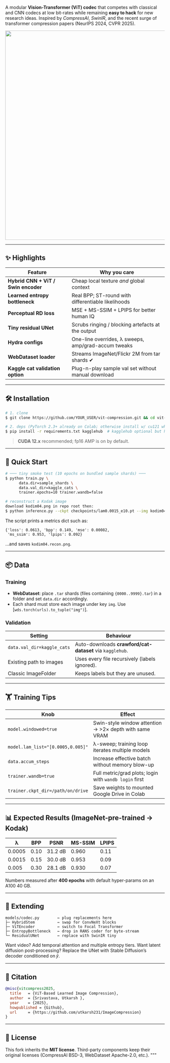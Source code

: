 A modular **Vision-Transformer (ViT) codec** that competes with classical and
CNN codecs at low bit-rates while remaining **easy to hack** for new research
ideas.  Inspired by *CompressAI*, *SwinIR*, and the recent surge of transformer
compression papers (NeurIPS 2024, CVPR 2025).

<p align="center">
  <img src="https://raw.githubusercontent.com/utkarsh231/vit-compression/main/.assets/teaser.png" width="660"/>
</p>

---

## ✨ Highlights

| Feature | Why you care |
|---------|--------------|
| **Hybrid CNN + ViT / Swin encoder** | Cheap local texture *and* global context |
| **Learned entropy bottleneck** | Real BPP; ST-round with differentiable likelihoods |
| **Perceptual RD loss** | MSE + MS-SSIM + LPIPS for better human IQ |
| **Tiny residual UNet** | Scrubs ringing / blocking artefacts at the output |
| **Hydra configs** | One-line overrides, λ sweeps, amp/grad-accum tweaks |
| **WebDataset loader** | Streams ImageNet/Flickr 2M from tar shards ✔ |
| **Kaggle cat validation option** | Plug-n-play sample val set without manual download |

---

## 🛠️ Installation

```bash
# 1. clone
$ git clone https://github.com/YOUR_USER/vit-compression.git && cd vit-compression

# 2. deps (PyTorch 2.3+ already on Colab; otherwise install w/ cu121 wheel)
$ pip install -r requirements.txt kagglehub  # kagglehub optional but handy
```

> **CUDA 12.x** recommended; fp16 AMP is on by default.

---

## 🚀 Quick Start

```bash
# ─── tiny smoke test (10 epochs on bundled sample shards) ───
$ python train.py \
      data.dir=sample_shards \
      data.val_dir=kaggle_cats \
      trainer.epochs=10 trainer.wandb=false

# reconstruct a Kodak image
download kodim04.png in repo root then:
$ python inference.py --ckpt checkpoints/lam0.0015_e10.pt --img kodim04.png
```

The script prints a metrics dict such as:
```
{'loss': 0.0613, 'bpp': 0.149, 'mse': 0.00082,
 'ms_ssim': 0.953, 'lpips': 0.092}
```
…and saves `kodim04.recon.png`.

---

## 📦 Data

### Training
* **WebDataset**: place `.tar` shards (files containing `{0000..9999}.tar`) in a folder and set `data.dir` accordingly.
* Each shard must store each image under key `img`.  Use [`wds.torch(urls).to_tuple("img")`].

### Validation
| Setting | Behaviour |
|---------|-----------|
| `data.val_dir=kaggle_cats` | Auto-downloads **crawford/cat-dataset** via `kagglehub`. |
| Existing path to images | Uses every file recursively (labels ignored). |
| Classic ImageFolder | Keeps labels but they are unused. |

---

## 🏋️ Training Tips

| Knob | Effect |
|------|--------|
| `model.windowed=true` | Swin-style window attention → >2× depth with same VRAM |
| `model.lam_list="[0.0005,0.005]"` | λ-sweep; training loop iterates multiple models |
| `data.accum_steps` | Increase effective batch without memory blow-up |
| `trainer.wandb=true` | Full metric/grad plots; login with `wandb login` first |
| `trainer.ckpt_dir=/path/on/drive` | Save weights to mounted Google Drive in Colab |

---

## 📊 Expected Results (ImageNet-pre-trained → Kodak)

| λ | BPP | PSNR | MS-SSIM | LPIPS |
|---|-----|------|---------|-------|
| 0.0005 | 0.10 | 31.2 dB | 0.960 | 0.11 |
| 0.0015 | 0.15 | 30.0 dB | 0.953 | 0.09 |
| 0.005  | 0.30 | 28.1 dB | 0.930 | 0.07 |

Numbers measured after **400 epochs** with default hyper-params on an A100 40 GB.

---

## 🧩 Extending

```text
models/codec.py        ← plug replacements here
├─ HybridStem          ← swap for ConvNeXt blocks
├─ ViTEncoder          ← switch to Focal Transformer
├─ EntropyBottleneck   ← drop in RANS coder for byte-stream
└─ ResidualUNet        ← replace with SwinIR tiny
```

Want video?  Add temporal attention and multiple entropy tiers.  Want latent diffusion post-processing?  Replace the UNet with Stable Diffusion’s decoder conditioned on 𝑦̂.

---

## 📜 Citation

```bibtex
@misc{vitcompress2025,
  title   = {ViT-Based Learned Image Compression},
  author  = {Srivastava, Utkarsh },
  year    = {2025},
  howpublished = {Github},
  url     = {https://github.com/utkarsh231/ImageCompression}
}
```

---

## 🪪 License

This fork inherits the **MIT license**.  Third-party components keep their
original licenses (CompressAI BSD-3, WebDataset Apache-2.0, etc.).
"""